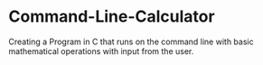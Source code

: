 # Command-Line-Calculator
Creating a Program in C that runs on the command line with basic mathematical operations with input from the user. 
